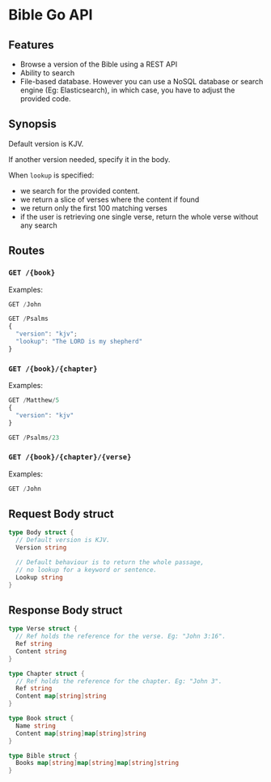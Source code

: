 # Bible Go API

## Features

- Browse a version of the Bible using a REST API
- Ability to search
- File-based database. However you can use a NoSQL database or search engine (Eg: Elasticsearch), in which case, you have to adjust the provided code.

## Synopsis

Default version is KJV.

If another version needed, specify it in the body.

When `lookup` is specified:

- we search for the provided content.
- we return a slice of verses where the content if found
- we return only the first 100 matching verses
- if the user is retrieving one single verse, return the whole verse without any search

## Routes

### `GET /{book}`

Examples:

```js
GET /John
```

```js
GET /Psalms
{
  "version": "kjv";
  "lookup": "The LORD is my shepherd"
}
```

### `GET /{book}/{chapter}`

Examples:

```js
GET /Matthew/5
{
  "version": "kjv"
}
```

```js
GET /Psalms/23
```

### `GET /{book}/{chapter}/{verse}`

Examples:

```js
GET /John
```

## Request Body struct

```go
type Body struct {
  // Default version is KJV.
  Version string

  // Default behaviour is to return the whole passage,
  // no lookup for a keyword or sentence.
  Lookup string
}
```

## Response Body struct

```go
type Verse struct {
  // Ref holds the reference for the verse. Eg: "John 3:16".
  Ref string
  Content string
}

type Chapter struct {
  // Ref holds the reference for the chapter. Eg: "John 3".
  Ref string
  Content map[string]string
}

type Book struct {
  Name string
  Content map[string]map[string]string
}

type Bible struct {
  Books map[string]map[string]map[string]string
}
```
